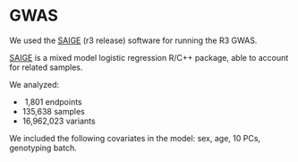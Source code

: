 # GWAS

We used the [SAIGE](https://github.com/FINNGEN/SAIGE-IT/releases/tag/saige_r3) \(r3 release\) software for running the R3 GWAS.

[SAIGE](https://github.com/weizhouUMICH/SAIGE/) is a mixed model logistic regression R/C++ package, able to account for related samples.

We analyzed:

* ​ 1,801 endpoints
* 135,638 samples
* 16,962,023 variants

We included the following covariates in the model: sex, age, 10 PCs, genotyping batch.

